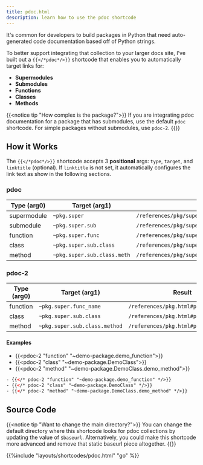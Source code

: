 ```yaml
---
title: pdoc.html
description: learn how to use the pdoc shortcode
---
```


It's common for developers to build packages in Python that need auto-generated code documentation based off of Python strings.

To better support integrating that collection to your larger docs site, I've built out a `{{</*pdoc*/>}}` shortcode that enables you to automatically target links for:

- **Supermodules** 
- **Submodules**
- **Functions**
- **Classes** 
- **Methods**  

{{<notice tip "How complex is the package?">}}
If you are integrating pdoc documentation for a package that has submodules, use the default `pdoc` shortcode. For simple packages without submodules, use `pdoc-2`.
{{</notice>}}

## How it Works 

The `{{</*pdoc*/>}}` shortcode accepts 3 **positional** args: `type`, `target`, and `linktitle` (optional). If `linktitle` is not set, it automatically configures the link text as show in the following sections.

### pdoc 

|Type (arg0)|Target (arg1)|Result|
|-|-|-|
|supermodule|`~pkg.super`| `/references/pkg/super`|
|submodule|`~pkg.super.sub`| `/references/pkg/super` |
|function|`~pkg.super.func`| `/references/pkg/super/sub#package.super.sub.func` |
|class|`~pkg.super.sub.class`| `/references/pkg/super/sub#package.super.sub.class`|
|method|`~pkg.super.sub.class.meth`| `/references/pkg/super/sub#pkg.super.sub.class.meth`|


### pdoc-2 

|Type (arg0)|Target (arg1)|Result|
|-|-|-|
|function|`~pkg.super.func_name`| `/references/pkg.html#pkg.func` |
|class|`~pkg.super.sub.class`| `/references/pkg.html#pkg.class`|
|method|`~pkg.super.sub.class.method`| `/references/pkg.html#pkg.class.meth`|

####  Examples

- {{<pdoc-2 "function" "~demo-package.demo_function">}}
- {{<pdoc-2 "class" "~demo-package.DemoClass">}}
- {{<pdoc-2 "method" "~demo-package.DemoClass.demo_method">}}
  
```html
- {{</* pdoc-2 "function" "~demo-package.demo_function" */>}}
- {{</* pdoc-2 "class" "~demo-package.DemoClass" */>}}
- {{</* pdoc-2 "method" "~demo-package.DemoClass.demo_method" */>}}
```

## Source Code 

{{<notice tip "Want to change the main directory?">}}
You can change the default directory where this shortcode looks for  pdoc collections by updating the value of `$baseurl`. Alternatively, you could make this shortcode more advanced and remove that static baseurl piece altogether. 
{{</notice>}}

{{%include "layouts/shortcodes/pdoc.html" "go" %}}
